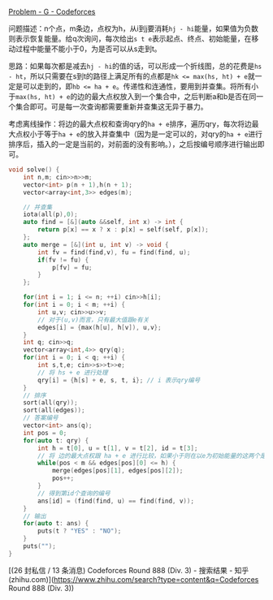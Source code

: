 [Problem - G - Codeforces](https://codeforces.com/contest/1851/problem/G)

问题描述：n个点，m条边，点权为h，从i到j要消耗`hj - hi`能量，如果值为负数则表示恢复能量。给q次询问，每次给出`s t e`表示起点、终点、初始能量，在移动过程中能量不能小于0，为是否可以从s走到t。

思路：如果每次都是减去`hj - hi`的值的话，可以形成一个折线图，总的花费是`hs - ht`，所以只需要在s到t的路径上满足所有的点都是`hk <= max(hs, ht) + e`就一定是可以走到的，即`hb <= ha + e`。传递性和连通性，要用到并查集。将所有小于`max(hs, ht) + e`的边的最大点权放入到一个集合中，之后判断a和b是否在同一个集合即可。可是每一次查询都需要重新并查集这无异于暴力。

考虑离线操作：将边的最大点权和查询qry的`ha + e`排序，遍历qry，每次将边最大点权小于等于`ha + e`的放入并查集中（因为是一定可以的，对qry的`ha + e`进行排序后，插入的一定是当前的，对前面的没有影响。），之后按编号顺序进行输出即可。

```cpp
void solve() {
    int n,m; cin>>n>>m;
    vector<int> p(n + 1),h(n + 1);
    vector<array<int,3>> edges(m);

    // 并查集
    iota(all(p),0);
    auto find = [&](auto &&self, int x) -> int {
        return p[x] == x ? x : p[x] = self(self, p[x]);
    };
    auto merge = [&](int u, int v) -> void {
        int fv = find(find,v), fu = find(find, u);
        if(fv != fu) {
            p[fv] = fu;
        }
    };

    for(int i = 1; i <= n; ++i) cin>>h[i];
    for(int i = 0; i < m; ++i) {
        int u,v; cin>>u>>v;
        // 对于(u,v)而言，只有最大值跟e有关
        edges[i] = {max(h[u], h[v]), u,v};
    }
    int q; cin>>q;
    vector<array<int,4>> qry(q);
    for(int i = 0; i < q; ++i) {
        int s,t,e; cin>>s>>t>>e;
        // 将 hs + e 进行处理
        qry[i] = {h[s] + e, s, t, i}; // i 表示qry编号
    }
    // 排序
    sort(all(qry));
    sort(all(edges));
    // 答案编号
    vector<int> ans(q);
    int pos = 0;
    for(auto t: qry) {
        int h = t[0], u = t[1], v = t[2], id = t[3];
        // 将 边的最大点权跟 ha + e 进行比较，如果小于则在以e为初始能量的这两个是可以到的。
        while(pos < m && edges[pos][0] <= h) {
            merge(edges[pos][1], edges[pos][2]);
            pos++;
        }
        // 得到第id个查询的编号
        ans[id] = (find(find, u) == find(find, v));
    }
    // 输出
    for(auto t: ans) {
        puts(t ? "YES" : "NO");
    }
    puts("");
}
```

[(26 封私信 / 13 条消息) Codeforces Round 888 (Div. 3) - 搜索结果 - 知乎 (zhihu.com)](https://www.zhihu.com/search?type=content&q=Codeforces Round 888 (Div. 3))
